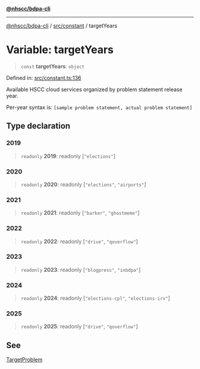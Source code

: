 [**@nhscc/bdpa-cli**](../../../README.md)

***

[@nhscc/bdpa-cli](../../../README.md) / [src/constant](../README.md) / targetYears

# Variable: targetYears

> `const` **targetYears**: `object`

Defined in: [src/constant.ts:136](https://github.com/nhscc/bdpa-cli/blob/aab43dbd010a981851c0502d764dfd948966b4ad/src/constant.ts#L136)

Available HSCC cloud services organized by problem statement release year.

Per-year syntax is: `[sample problem statement, actual problem statement]`

## Type declaration

### 2019

> `readonly` **2019**: readonly \[`"elections"`\]

### 2020

> `readonly` **2020**: readonly \[`"elections"`, `"airports"`\]

### 2021

> `readonly` **2021**: readonly \[`"barker"`, `"ghostmeme"`\]

### 2022

> `readonly` **2022**: readonly \[`"drive"`, `"qoverflow"`\]

### 2023

> `readonly` **2023**: readonly \[`"blogpress"`, `"inbdpa"`\]

### 2024

> `readonly` **2024**: readonly \[`"elections-cpl"`, `"elections-irv"`\]

### 2025

> `readonly` **2025**: readonly \[`"drive"`, `"qoverflow"`\]

## See

[TargetProblem](TargetProblem.md)
